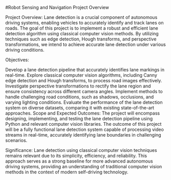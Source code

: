 #Robot Sensing and Navigation Project Overview

Project Overview:
Lane detection is a crucial component of autonomous driving systems, enabling vehicles to accurately identify and track lanes on roads. The goal of this project is to implement a robust and efficient lane detection algorithm using classical computer vision methods. By utilizing techniques such as edge detection, Hough transforms, and perspective transformations, we intend to achieve accurate lane detection under various driving conditions.

Objectives:

Develop a lane detection pipeline that accurately identifies lane markings in real-time.
Explore classical computer vision algorithms, including Canny edge detection and Hough transforms, to process road images effectively.
Investigate perspective transformations to rectify the lane region and ensure consistency across different camera angles.
Implement methods to handle challenging road conditions, such as shadows, occlusions, and varying lighting conditions.
Evaluate the performance of the lane detection system on diverse datasets, comparing it with existing state-of-the-art approaches.
Scope and Expected Outcomes:
The project will encompass designing, implementing, and testing the lane detection pipeline using Python and relevant computer vision libraries. The outcome of this project will be a fully functional lane detection system capable of processing video streams in real-time, accurately identifying lane boundaries in challenging scenarios.

Significance:
Lane detection using classical computer vision techniques remains relevant due to its simplicity, efficiency, and reliability. This approach serves as a strong baseline for more advanced autonomous driving systems, providing an understanding of traditional computer vision methods in the context of modern self-driving technology.
